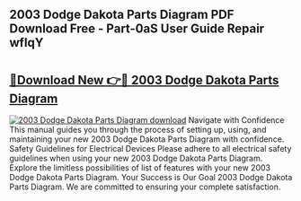 ## 2003 Dodge Dakota Parts Diagram PDF Download Free - Part-0aS User Guide Repair wfIqY

# <h2><a href="http://dfpu5e.blite.top/?on=2003+Dodge+Dakota+Parts+Diagram">🔗Download New 👉🔴 2003 Dodge Dakota Parts Diagram</a></h2>

[![2003 Dodge Dakota Parts Diagram download](https://i.imgur.com/lujVjoI.png)](http://dfpu5e.blite.top/?on=2003+Dodge+Dakota+Parts+Diagram)
Navigate with Confidence This manual guides you through the process of setting up, using, and maintaining your new 2003 Dodge Dakota Parts Diagram with confidence. Safety Guidelines for Electrical Devices Please adhere to all electrical safety guidelines when using your new 2003 Dodge Dakota Parts Diagram. Explore the limitless possibilities of list of features with your new 2003 Dodge Dakota Parts Diagram. Your Success is Our Goal 2003 Dodge Dakota Parts Diagram. We are committed to ensuring your complete satisfaction.
